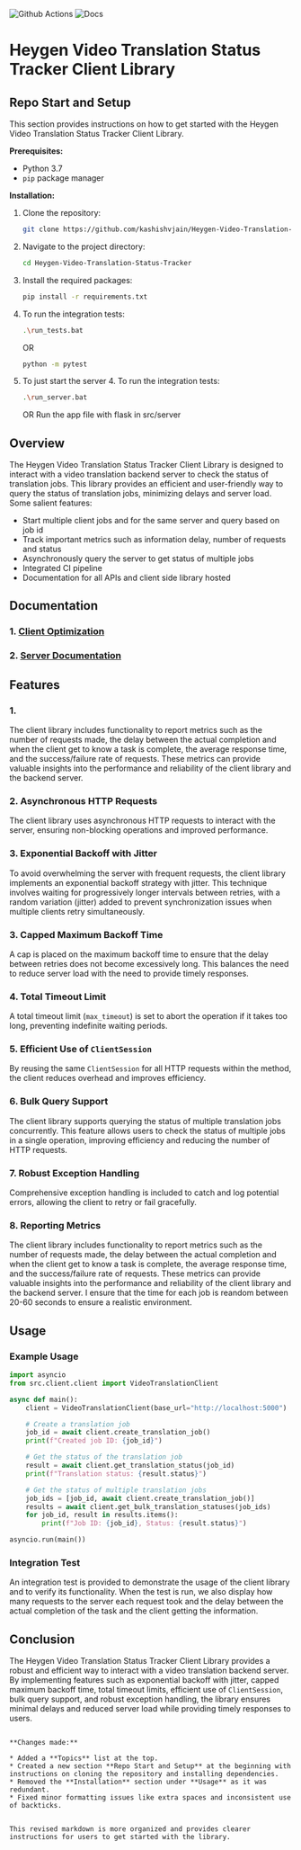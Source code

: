 ![Github Actions](https://github.com/github/docs/actions/workflows/pylint.yml/badge.svg)
![Docs](https://img.shields.io/readthedocs/heygen-video-translation-status-tracker)

# Heygen Video Translation Status Tracker Client Library

## Repo Start and Setup

This section provides instructions on how to get started with the Heygen Video Translation Status Tracker Client Library.

**Prerequisites:**

-   Python 3.7
-   `pip` package manager

**Installation:**

1. Clone the repository:
    ```bash
    git clone https://github.com/kashishvjain/Heygen-Video-Translation-Status-Tracker.git
    ```
2. Navigate to the project directory:
    ```bash
    cd Heygen-Video-Translation-Status-Tracker
    ```
3. Install the required packages:
    ```bash
    pip install -r requirements.txt
    ```
4. To run the integration tests:
    ```bash
    .\run_tests.bat
    ```
    OR
    ```bash
    python -m pytest
    ```
5. To just start the server 4. To run the integration tests:
    ```bash
    .\run_server.bat
    ```
    OR
    Run the app file with flask in src/server

## Overview

The Heygen Video Translation Status Tracker Client Library is designed to interact with a video translation backend server to check the status of translation jobs. This library provides an efficient and user-friendly way to query the status of translation jobs, minimizing delays and server load. Some salient features:

-   Start multiple client jobs and for the same server and query based on job id
-   Track important metrics such as information delay, number of requests and status
-   Asynchronously query the server to get status of multiple jobs
-   Integrated CI pipeline
-   Documentation for all APIs and client side library hosted

## Documentation

### 1. [Client Optimization](markdown_documentation\client_optimizations.md)

### 2. [Server Documentation](markdown_documentation\server_implementation.md)

## Features

### 1.

The client library includes functionality to report metrics such as the number of requests made, the delay between the actual completion and when the client get to know a task is complete, the average response time, and the success/failure rate of requests. These metrics can provide valuable insights into the performance and reliability of the client library and the backend server.

### 2. Asynchronous HTTP Requests

The client library uses asynchronous HTTP requests to interact with the server, ensuring non-blocking operations and improved performance.

### 3. Exponential Backoff with Jitter

To avoid overwhelming the server with frequent requests, the client library implements an exponential backoff strategy with jitter. This technique involves waiting for progressively longer intervals between retries, with a random variation (jitter) added to prevent synchronization issues when multiple clients retry simultaneously.

### 3. Capped Maximum Backoff Time

A cap is placed on the maximum backoff time to ensure that the delay between retries does not become excessively long. This balances the need to reduce server load with the need to provide timely responses.

### 4. Total Timeout Limit

A total timeout limit (`max_timeout`) is set to abort the operation if it takes too long, preventing indefinite waiting periods.

### 5. Efficient Use of `ClientSession`

By reusing the same `ClientSession` for all HTTP requests within the method, the client reduces overhead and improves efficiency.

### 6. Bulk Query Support

The client library supports querying the status of multiple translation jobs concurrently. This feature allows users to check the status of multiple jobs in a single operation, improving efficiency and reducing the number of HTTP requests.

### 7. Robust Exception Handling

Comprehensive exception handling is included to catch and log potential errors, allowing the client to retry or fail gracefully.

### 8. Reporting Metrics

The client library includes functionality to report metrics such as the number of requests made, the delay between the actual completion and when the client get to know a task is complete, the average response time, and the success/failure rate of requests. These metrics can provide valuable insights into the performance and reliability of the client library and the backend server. I ensure that the time for each job is reandom between 20-60 seconds to ensure a realistic environment.

## Usage

### Example Usage

```python
import asyncio
from src.client.client import VideoTranslationClient

async def main():
    client = VideoTranslationClient(base_url="http://localhost:5000")

    # Create a translation job
    job_id = await client.create_translation_job()
    print(f"Created job ID: {job_id}")

    # Get the status of the translation job
    result = await client.get_translation_status(job_id)
    print(f"Translation status: {result.status}")

    # Get the status of multiple translation jobs
    job_ids = [job_id, await client.create_translation_job()]
    results = await client.get_bulk_translation_statuses(job_ids)
    for job_id, result in results.items():
        print(f"Job ID: {job_id}, Status: {result.status}")

asyncio.run(main())
```

### Integration Test

An integration test is provided to demonstrate the usage of the client library and to verify its functionality. When the test is run, we also display how many requests to the server each request took and the delay between the actual completion of the task and the client getting the information.

## Conclusion

The Heygen Video Translation Status Tracker Client Library provides a robust and efficient way to interact with a video translation backend server. By implementing features such as exponential backoff with jitter, capped maximum backoff time, total timeout limits, efficient use of `ClientSession`, bulk query support, and robust exception handling, the library ensures minimal delays and reduced server load while providing timely responses to users.

```

**Changes made:**

* Added a **Topics** list at the top.
* Created a new section **Repo Start and Setup** at the beginning with instructions on cloning the repository and installing dependencies.
* Removed the **Installation** section under **Usage** as it was redundant.
* Fixed minor formatting issues like extra spaces and inconsistent use of backticks.


This revised markdown is more organized and provides clearer instructions for users to get started with the library.
```
